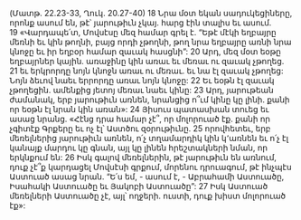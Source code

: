 (Մատթ. 22.23-33, Ղուկ. 20.27-40)
18 Նրա մօտ եկան սադուկեցիները, որոնք ասում են, թէ՝ յարութիւն չկայ. հարց էին տալիս եւ ասում. 19 «Վարդապե՛տ, Մովսէսը մեզ համար գրել է. “Եթէ մէկի եղբայրը մեռնի եւ կին թողնի, բայց որդի չթողնի, թող նրա եղբայրը առնի նրա կնոջը եւ իր եղբօր համար զաւակ հասցնի”: 20 Արդ, մեզ մօտ եօթը եղբայրներ կային. առաջինը կին առաւ եւ մեռաւ ու զաւակ չթողեց. 21 եւ երկրորդը նոյն կնոջն առաւ ու մեռաւ. եւ նա էլ զաւակ չթողեց: Նոյն ձեւով նաեւ երրորդը առաւ նոյն կնոջը: 22 Եւ եօթն էլ զաւակ չթողեցին. ամենքից յետոյ մեռաւ նաեւ կինը: 23 Արդ, յարութեան ժամանակ, երբ յարութիւն առնեն, նրանցից ո՞ւմ կինը կը լինի. քանի որ եօթն էլ նրան կին առան»: 24 Յիսուս պատասխան տուեց եւ ասաց նրանց. «Հէնց դրա համար չէ՞, որ մոլորուած էք. քանի որ չգիտէք Գրքերը եւ ոչ էլ՝ Աստծու զօրութիւնը. 25 որովհետեւ, երբ մեռելներից յարութիւն առնեն, ո՛չ տղամարդիկ կին կ՚առնեն եւ ո՛չ էլ կանայք մարդու կը գնան, այլ կը լինեն հրեշտակների նման, որ երկնքում են: 26 Իսկ գալով մեռելներին, թէ յարութիւն են առնում, դուք չէ՞ք կարդացել Մովսէսի գրքում, մորենու դրուագում, թէ ինչպէս Աստուած ասաց նրան. “Ե՛ս եմ, - ասում է, - Աբրահամի Աստուածը, Իսահակի Աստուածը եւ Յակոբի Աստուածը”: 27 Իսկ Աստուած մեռելների Աստուածը չէ, այլ՝ ողջերի. ուստի, դուք խիստ մոլորուած էք»:

